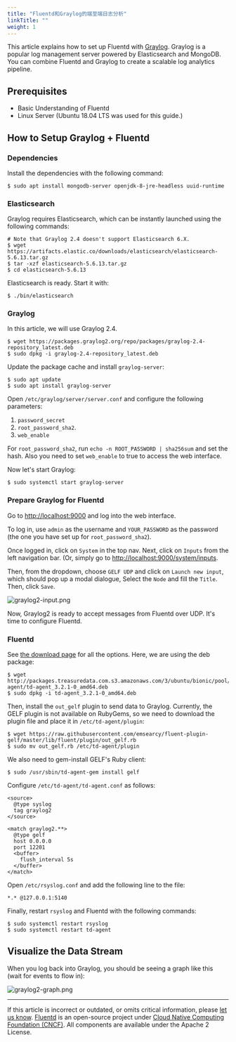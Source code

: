 ```yaml
---
title: "Fluentd和Graylog的端至端日志分析"
linkTitle: ""
weight: 1
---
```


This article explains how to set up Fluentd with [Graylog](https://www.graylog.org).
Graylog is a popular log management server powered by Elasticsearch and MongoDB.
You can combine Fluentd and Graylog to create a scalable log analytics pipeline.

## Prerequisites

- Basic Understanding of Fluentd
- Linux Server (Ubuntu 18.04 LTS was used for this guide.)

## How to Setup Graylog + Fluentd

### Dependencies

Install the dependencies with the following command:

```
$ sudo apt install mongodb-server openjdk-8-jre-headless uuid-runtime
```

### Elasticsearch

Graylog requires Elasticsearch, which can be instantly launched using
the following commands:

```
# Note that Graylog 2.4 doesn't support Elasticsearch 6.X.
$ wget https://artifacts.elastic.co/downloads/elasticsearch/elasticsearch-5.6.13.tar.gz
$ tar -xzf elasticsearch-5.6.13.tar.gz
$ cd elasticsearch-5.6.13
```

Elasticsearch is ready. Start it with:

```
$ ./bin/elasticsearch
```

### Graylog

In this article, we will use Graylog 2.4.

```
$ wget https://packages.graylog2.org/repo/packages/graylog-2.4-repository_latest.deb
$ sudo dpkg -i graylog-2.4-repository_latest.deb
```

Update the package cache and install `graylog-server`:

```
$ sudo apt update
$ sudo apt install graylog-server
```

Open `/etc/graylog/server/server.conf` and configure the following parameters:

1.  `password_secret`
2.  `root_password_sha2`.
3.  `web_enable`

For `root_password_sha2`, run `echo -n ROOT_PASSWORD | sha256sum` and set the hash.
Also you need to set `web_enable` to true to access the web interface.

Now let's start Graylog:

```
$ sudo systemctl start graylog-server
```

### Prepare Graylog for Fluentd

Go to [http://localhost:9000](http://localhost:9000) and log into the web interface.

To log in, use `admin` as the username and `YOUR_PASSWORD` as the password (the
one you have set up for `root_password_sha2`).

Once logged in, click on `System` in the top nav. Next, click on `Inputs` from
the left navigation bar. (Or, simply go to [http://localhost:9000/system/inputs](http://localhost:9000/system/inputs).

Then, from the dropdown, choose `GELF UDP` and click on `Launch new input`,
which should pop up a modal dialogue, Select the `Node` and fill the `Title`.
Then, click `Save`.

![graylog2-input.png](/images/graylog2-input.png)

Now, Graylog2 is ready to accept messages from Fluentd over UDP. It's time to
configure Fluentd.

### Fluentd

See [the download page](https://www.fluentd.org/download) for all the options.
Here, we are using the deb package:

```
$ wget http://packages.treasuredata.com.s3.amazonaws.com/3/ubuntu/bionic/pool/contrib/t/td-agent/td-agent_3.2.1-0_amd64.deb
$ sudo dpkg -i td-agent_3.2.1-0_amd64.deb
```

Then, install the `out_gelf` plugin to send data to Graylog. Currently, the
GELF plugin is not available on RubyGems, so we need to download the plugin
file and place it in `/etc/td-agent/plugin`:

```
$ wget https://raw.githubusercontent.com/emsearcy/fluent-plugin-gelf/master/lib/fluent/plugin/out_gelf.rb
$ sudo mv out_gelf.rb /etc/td-agent/plugin
```

We also need to gem-install GELF's Ruby client:

```
$ sudo /usr/sbin/td-agent-gem install gelf
```

Configure `/etc/td-agent/td-agent.conf` as follows:

```
<source>
  @type syslog
  tag graylog2
</source>

<match graylog2.**>
  @type gelf
  host 0.0.0.0
  port 12201
  <buffer>
    flush_interval 5s
  </buffer>
</match>
```

Open `/etc/rsyslog.conf` and add the following line to the file:

```
*.* @127.0.0.1:5140
```

Finally, restart `rsyslog` and Fluentd with the following commands:

```
$ sudo systemctl restart rsyslog
$ sudo systemctl restart td-agent
```

## Visualize the Data Stream

When you log back into Graylog, you should be seeing a graph like this
(wait for events to flow in):

![graylog2-graph.png](/images/graylog2-graph.png)

---

If this article is incorrect or outdated, or omits critical information, please [let us know](https://github.com/fluent/fluentd-docs-gitbook/issues?state=open).
[Fluentd](http://www.fluentd.org/) is an open-source project under [Cloud Native Computing Foundation (CNCF)](https://cncf.io/). All components are available under the Apache 2 License.
